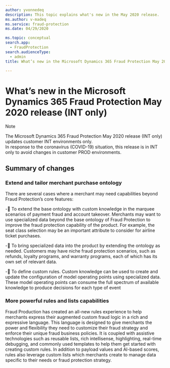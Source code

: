```yaml
---
author: yvonnedeq
description: This topic explains what's new in the May 2020 release.
ms.author: v-madeq
ms.service: fraud-protection
ms.date: 04/29/2020

ms.topic: conceptual
search.app: 
  - FraudProtection
search.audienceType:
  - admin
title: What’s new in the Microsoft Dynamics 365 Fraud Protection May 2020 release (INT only)

---
```


# What’s new in the Microsoft Dynamics 365 Fraud Protection May 2020 release (INT only)

> [!NOTE]
> The Microsoft Dynamics 365 Fraud Protection May 2020 release (INT only) updates customer INT environments only.<br>
In response to the coronavirus (COVID-19) situation, this release is in INT only to avoid changes in customer PROD environments.

## Summary of changes

### Extend and tailor merchant purchase ontology 

There are several cases where a merchant may need capabilities beyond Fraud Protection’s core features: 

-	To extend the base ontology with custom knowledge in the marquee scenarios of payment fraud and account takeover. Merchants may want to use specialized data beyond the base ontology of Fraud Protection to improve the fraud protection capability of the product. For example, the seat class selection may be an important attribute to consider for airline ticket purchases. 

-	To bring specialized data into the product by extending the ontology as needed. Customers may have niche fraud protection scenarios, such as refunds, loyalty programs, and warranty programs, each of which has its own set of relevant data. 

-	To define custom rules. Custom knowledge can be used to create and update the configuration of model operating points using specialized data. These model operating points can consume the full spectrum of available knowledge to produce decisions for each type of event

### More powerful rules and lists capabilities

Fraud Production has created an all-new rules experience to help merchants express their augmented custom fraud logic in a rich and expressive language. This language is designed to give merchants the power and flexibility they need to customize their fraud strategy and enforce their unique fraud business policies. It is coupled with assistive technologies such as reusable lists, rich intellisense, highlighting, real-time debugging, and commonly used templates to help them get started with creating custom rules. In addition to payload values and AI-based scores, rules also leverage custom lists which merchants create to manage data specific to their needs or fraud protection strategy.

